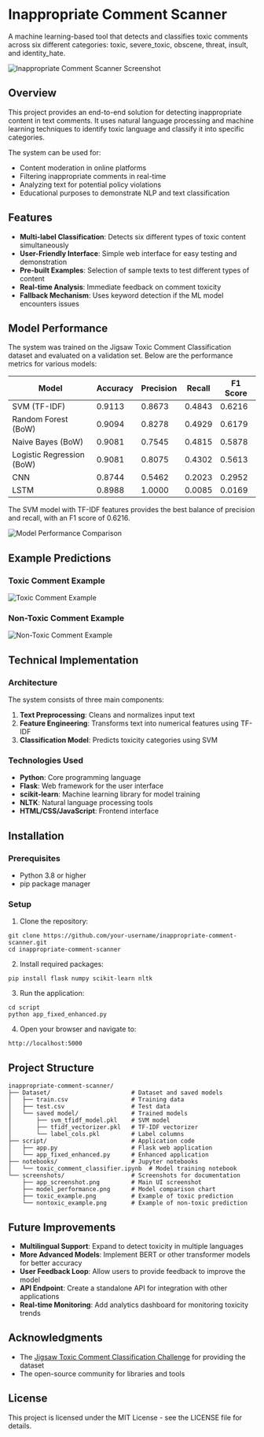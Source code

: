 # Inappropriate Comment Scanner

A machine learning-based tool that detects and classifies toxic comments across six different categories: toxic, severe_toxic, obscene, threat, insult, and identity_hate.

![Inappropriate Comment Scanner Screenshot](screenshots/app_screenshot.png)

## Overview

This project provides an end-to-end solution for detecting inappropriate content in text comments. It uses natural language processing and machine learning techniques to identify toxic language and classify it into specific categories.

The system can be used for:
- Content moderation in online platforms
- Filtering inappropriate comments in real-time
- Analyzing text for potential policy violations
- Educational purposes to demonstrate NLP and text classification

## Features

- **Multi-label Classification**: Detects six different types of toxic content simultaneously
- **User-Friendly Interface**: Simple web interface for easy testing and demonstration
- **Pre-built Examples**: Selection of sample texts to test different types of content
- **Real-time Analysis**: Immediate feedback on comment toxicity
- **Fallback Mechanism**: Uses keyword detection if the ML model encounters issues

## Model Performance

The system was trained on the Jigsaw Toxic Comment Classification dataset and evaluated on a validation set. Below are the performance metrics for various models:

| Model                      | Accuracy | Precision | Recall   | F1 Score |
|----------------------------|----------|-----------|----------|----------|
| SVM (TF-IDF)               | 0.9113   | 0.8673    | 0.4843   | 0.6216   |
| Random Forest (BoW)        | 0.9094   | 0.8278    | 0.4929   | 0.6179   |
| Naive Bayes (BoW)          | 0.9081   | 0.7545    | 0.4815   | 0.5878   |
| Logistic Regression (BoW)  | 0.9081   | 0.8075    | 0.4302   | 0.5613   |
| CNN                        | 0.8744   | 0.5462    | 0.2023   | 0.2952   |
| LSTM                       | 0.8988   | 1.0000    | 0.0085   | 0.0169   |

The SVM model with TF-IDF features provides the best balance of precision and recall, with an F1 score of 0.6216.

![Model Performance Comparison](screenshots/model_performance.png)

## Example Predictions

### Toxic Comment Example
![Toxic Comment Example](screenshots/toxic_example.png)

### Non-Toxic Comment Example
![Non-Toxic Comment Example](screenshots/nontoxic_example.png)

## Technical Implementation

### Architecture

The system consists of three main components:
1. **Text Preprocessing**: Cleans and normalizes input text
2. **Feature Engineering**: Transforms text into numerical features using TF-IDF
3. **Classification Model**: Predicts toxicity categories using SVM

### Technologies Used

- **Python**: Core programming language
- **Flask**: Web framework for the user interface
- **scikit-learn**: Machine learning library for model training
- **NLTK**: Natural language processing tools
- **HTML/CSS/JavaScript**: Frontend interface

## Installation

### Prerequisites
- Python 3.8 or higher
- pip package manager

### Setup

1. Clone the repository:
```
git clone https://github.com/your-username/inappropriate-comment-scanner.git
cd inappropriate-comment-scanner
```

2. Install required packages:
```
pip install flask numpy scikit-learn nltk
```

3. Run the application:
```
cd script
python app_fixed_enhanced.py
```

4. Open your browser and navigate to:
```
http://localhost:5000
```

## Project Structure

```
inappropriate-comment-scanner/
├── Dataset/                       # Dataset and saved models
│   ├── train.csv                  # Training data
│   ├── test.csv                   # Test data
│   └── saved model/               # Trained models
│       ├── svm_tfidf_model.pkl    # SVM model
│       ├── tfidf_vectorizer.pkl   # TF-IDF vectorizer
│       └── label_cols.pkl         # Label columns
├── script/                        # Application code
│   ├── app.py                     # Flask web application
│   └── app_fixed_enhanced.py      # Enhanced application
├── notebooks/                     # Jupyter notebooks
│   └── toxic_comment_classifier.ipynb  # Model training notebook
└── screenshots/                   # Screenshots for documentation
    ├── app_screenshot.png         # Main UI screenshot
    ├── model_performance.png      # Model comparison chart
    ├── toxic_example.png          # Example of toxic prediction
    └── nontoxic_example.png       # Example of non-toxic prediction
```

## Future Improvements

- **Multilingual Support**: Expand to detect toxicity in multiple languages
- **More Advanced Models**: Implement BERT or other transformer models for better accuracy
- **User Feedback Loop**: Allow users to provide feedback to improve the model
- **API Endpoint**: Create a standalone API for integration with other applications
- **Real-time Monitoring**: Add analytics dashboard for monitoring toxicity trends

## Acknowledgments

- The [Jigsaw Toxic Comment Classification Challenge](https://www.kaggle.com/c/jigsaw-toxic-comment-classification-challenge) for providing the dataset
- The open-source community for libraries and tools

## License

This project is licensed under the MIT License - see the LICENSE file for details.